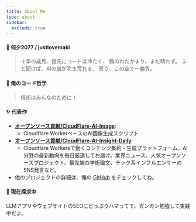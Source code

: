 ```yaml
---
title: About Me
type: about
sidebar:
  exclude: true
---
```

#### 👋 何夕2077 / justlovemaki

> 十年の歳月、指先にコードは冷たく、
> 胸のわだかまり、まだ晴れず。
> ふと聞けば、AIの嵐が吹き荒れる、
> 誓う、この空で一勝負。

#### 🚀 俺のコード哲学

> 技術はみんなのために！

#### ✨ 代表作

*   **[オープンソース貢献/CloudFlare-AI-Image](https://github.com/justlovemaki/CloudFlare-AI-Image)**:
    *   Cloudflare WorkerベースのAI画像生成スクリプト
*   **[オープンソース貢献/CloudFlare-AI-Insight-Daily](https://github.com/justlovemaki/CloudFlare-AI-Insight-Daily)**:
    *   Cloudflare Workersで動くコンテンツ集約・生成プラットフォーム。AI分野の最新動向を毎日厳選してお届け。業界ニュース、人気オープンソースプロジェクト、最先端の学術論文、テック系インフルエンサーのSNS発言など。
*   他のプロジェクトの詳細は、俺の [GitHub](https://github.com/justlovemaki) をチェックしてね。

#### 🌱 現在探求中

LLMアプリやウェブサイトのSEOにどっぷりハマってて、ガンガン勉強して実践中だよ。